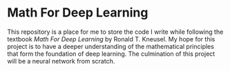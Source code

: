 # Math For Deep Learning
This repository is a place for me to store the code I write while following the textbook *Math For Deep Learning* by Ronald T. Kneusel. My hope for this project is to have a deeper understanding of the mathematical principles that form the foundation of deep learning. The culmination of this project will be a neural network from scratch.

